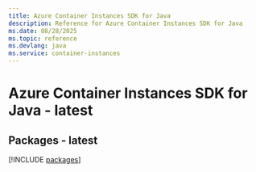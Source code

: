 ```yaml
---
title: Azure Container Instances SDK for Java
description: Reference for Azure Container Instances SDK for Java
ms.date: 08/28/2025
ms.topic: reference
ms.devlang: java
ms.service: container-instances
---
```

# Azure Container Instances SDK for Java - latest
## Packages - latest
[!INCLUDE [packages](container-instances-index.md)]